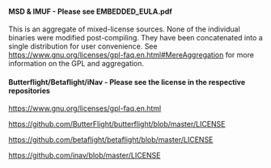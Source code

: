 #### MSD & IMUF - Please see EMBEDDED_EULA.pdf

This is an aggregate of mixed-license sources. None of the individual binaries were modified post-compiling. They have been concatenated into a single distribution for user convenience. See https://www.gnu.org/licenses/gpl-faq.en.html#MereAggregation for more information on the GPL and aggregation.

#### Butterflight/Betaflight/iNav - Please see the license in the respective repositories

https://www.gnu.org/licenses/gpl-faq.en.html

https://github.com/ButterFlight/butterflight/blob/master/LICENSE

https://github.com/betaflight/betaflight/blob/master/LICENSE

https://github.com/inav/blob/master/LICENSE
